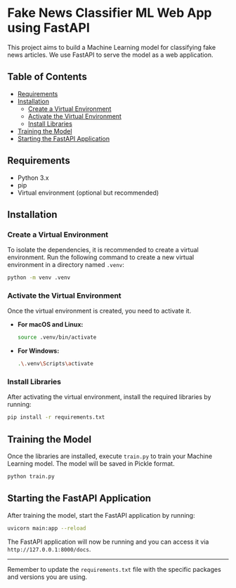 
# Fake News Classifier ML Web App using FastAPI

This project aims to build a Machine Learning model for classifying fake news articles. We use FastAPI to serve the model as a web application.

## Table of Contents

- [Requirements](#requirements)
- [Installation](#installation)
  - [Create a Virtual Environment](#create-a-virtual-environment)
  - [Activate the Virtual Environment](#activate-the-virtual-environment)
  - [Install Libraries](#install-libraries)
- [Training the Model](#training-the-model)
- [Starting the FastAPI Application](#starting-the-fastapi-application)

## Requirements

- Python 3.x
- pip
- Virtual environment (optional but recommended)

## Installation

### Create a Virtual Environment

To isolate the dependencies, it is recommended to create a virtual environment. Run the following command to create a new virtual environment in a directory named `.venv`:

```bash
python -m venv .venv
```

### Activate the Virtual Environment

Once the virtual environment is created, you need to activate it.

- **For macOS and Linux:**

    ```bash
    source .venv/bin/activate
    ```

- **For Windows:**

    ```bash
    .\.venv\Scripts\activate
    ```

### Install Libraries

After activating the virtual environment, install the required libraries by running:

```bash
pip install -r requirements.txt
```

## Training the Model

Once the libraries are installed, execute `train.py` to train your Machine Learning model. The model will be saved in Pickle format.

```bash
python train.py
```

## Starting the FastAPI Application

After training the model, start the FastAPI application by running:

```bash
uvicorn main:app --reload
```

The FastAPI application will now be running and you can access it via `http://127.0.0.1:8000/docs`.

---

Remember to update the `requirements.txt` file with the specific packages and versions you are using.

